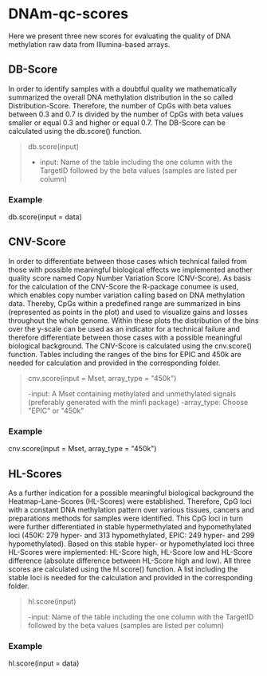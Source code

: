 # DNAm-qc-scores

Here we present three new scores for evaluating the quality of DNA methylation raw data from Illumina-based arrays. 


## DB-Score
In order to identify samples with a doubtful quality we mathematically summarized the overall DNA methylation distribution in the so called Distribution-Score. Therefore, the number of CpGs with beta values between 0.3 and 0.7 is divided by the number of CpGs with beta values smaller or equal 0.3 and higher or equal 0.7. The DB-Score can be calculated using the db.score() function.

>db.score(input)
>- input: Name of the table including the one column with the TargetID followed by the beta values (samples are listed per column)
>
### Example
db.score(input = data)



## CNV-Score
In order to differentiate between those cases which technical failed from those with possible meaningful biological effects we implemented another quality score named Copy Number Variation Score (CNV-Score). As basis for the calculation of the CNV-Score the R-package conumee is used, which enables copy number variation calling based on DNA methylation data. Thereby, CpGs within a predefined range are summarized in bins (represented as points in the plot) and used to visualize gains and losses throughout the whole genome. Within these plots the distribution of the bins over the y-scale can be used as an indicator for a technical failure and therefore differentiate between those cases with a possible meaningful biological background. The CNV-Score is calculated using the cnv.score() function. Tables including the ranges of the bins for EPIC and 450k are needed for calculation and provided in the corresponding folder.

>cnv.score(input = Mset, array_type = "450k")
>
>-input: A Mset containing methylated and unmethylated signals (preferably generated with the minfi package)
>-array_type: Choose "EPIC" or "450k"

### Example
cnv.score(input = Mset, array_type = "450k")



## HL-Scores
As a further indication for a possible meaningful biological background the Heatmap-Lane-Scores (HL-Scores) were established. Therefore, CpG loci with a constant DNA methylation pattern over various tissues, cancers and preparations methods for samples were identified. This CpG loci in turn were further differentiated in stable hypermethylated and hypomethylated loci (450K: 279 hyper- and 313 hypomethylated, EPIC: 249 hyper- and 299 hypomethylated). Based on this stable hyper- or hypomethylated loci three HL-Scores were implemented: HL-Score high, HL-Score low and HL-Score difference (absolute difference between HL-Score high and low). All three scores are calculated using the hl.score() function. A list including the stable loci is needed for the calculation and provided in the corresponding folder. 

> hl.score(input)
> 
>-input: Name of the table including the one column with the TargetID followed by the beta values (samples are listed per column)
>
### Example
hl.score(input = data)
